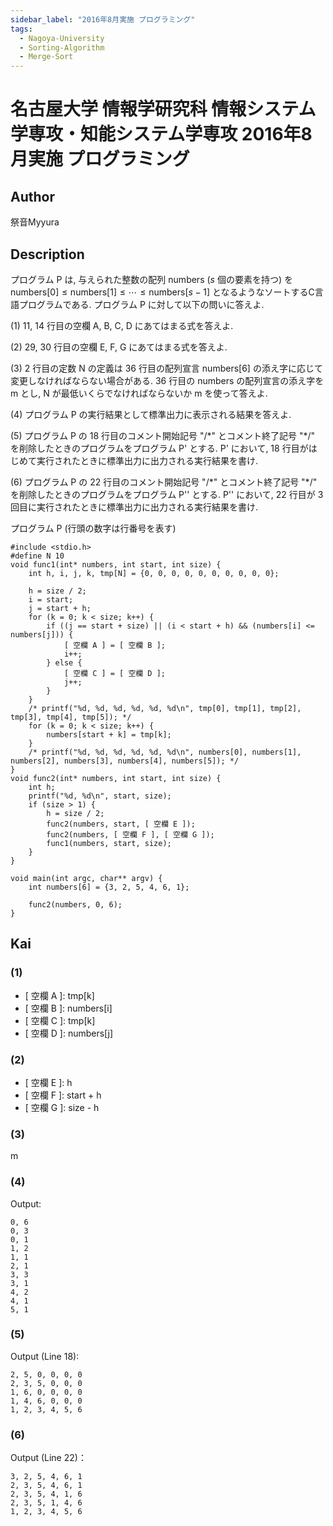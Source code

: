```yaml
---
sidebar_label: "2016年8月実施 プログラミング"
tags:
  - Nagoya-University
  - Sorting-Algorithm
  - Merge-Sort
---
```

# 名古屋大学 情報学研究科 情報システム学専攻・知能システム学専攻 2016年8月実施 プログラミング

## **Author**
祭音Myyura

## **Description**
プログラム P は, 与えられた整数の配列 $\text{numbers}$ ($s$ 個の要素を持つ) を $\text{numbers}[0] \le \text{numbers}[1] \le \cdots \le \text{numbers}[s-1]$ となるようなソートするC言語プログラムである. 
プログラム P に対して以下の問いに答えよ. 

(1) 11, 14 行目の空欄 A, B, C, D にあてはまる式を答えよ.

(2) 29, 30 行目の空欄 E, F, G にあてはまる式を答えよ. 

(3) 2 行目の定数 N の定義は 36 行目の配列宣言 numbers\[6\] の添え字に応じて変更しなければならない場合がある. 36 行目の numbers の配列宣言の添え字を m とし, N が最低いくらでなければならないか m を使って答えよ.

(4) プログラム P の実行結果として標準出力に表示される結果を答えよ. 

(5) プログラム P の 18 行目のコメント開始記号 "/\*" とコメント終了記号 "\*/" を削除したときのプログラムをプログラム P' とする. P' において, 18 行目がはじめて実行されたときに標準出力に出力される実行結果を書け.

(6) プログラム P の 22 行目のコメント開始記号 "/\*" とコメント終了記号 "\*/" を削除したときのプログラムをプログラム P'' とする. P'' において, 22 行目が 3 回目に実行されたときに標準出力に出力される実行結果を書け. 

プログラム P (行頭の数字は行番号を表す)

```text
#include <stdio.h>
#define N 10
void func1(int* numbers, int start, int size) {
    int h, i, j, k, tmp[N] = {0, 0, 0, 0, 0, 0, 0, 0, 0, 0};

    h = size / 2;
    i = start;
    j = start + h;
    for (k = 0; k < size; k++) {
        if ((j == start + size) || (i < start + h) && (numbers[i] <= numbers[j])) {
            [ 空欄 A ] = [ 空欄 B ];
            i++;
        } else {
            [ 空欄 C ] = [ 空欄 D ];
            j++;
        }
    }
    /* printf("%d, %d, %d, %d, %d, %d\n", tmp[0], tmp[1], tmp[2], tmp[3], tmp[4], tmp[5]); */
    for (k = 0; k < size; k++) {
        numbers[start + k] = tmp[k];
    }
    /* printf("%d, %d, %d, %d, %d, %d\n", numbers[0], numbers[1], numbers[2], numbers[3], numbers[4], numbers[5]); */
}
void func2(int* numbers, int start, int size) {
    int h;
    printf("%d, %d\n", start, size);
    if (size > 1) {
        h = size / 2;
        func2(numbers, start, [ 空欄 E ]);
        func2(numbers, [ 空欄 F ], [ 空欄 G ]);
        func1(numbers, start, size);
    }
}

void main(int argc, char** argv) {
    int numbers[6] = {3, 2, 5, 4, 6, 1};

    func2(numbers, 0, 6);
}
```

## **Kai**
### (1)
- \[ 空欄 A \]: tmp\[k\]
- \[ 空欄 B \]: numbers\[i\]
- \[ 空欄 C \]: tmp\[k\]
- \[ 空欄 D \]: numbers\[j\]

### (2)
- \[ 空欄 E \]: h
- \[ 空欄 F \]: start + h
- \[ 空欄 G \]: size - h

### (3)
m

### (4)
Output:

```text
0, 6
0, 3
0, 1
1, 2
1, 1
2, 1
3, 3
3, 1
4, 2
4, 1
5, 1
```

### (5)
Output (Line 18):

```text
2, 5, 0, 0, 0, 0
2, 3, 5, 0, 0, 0
1, 6, 0, 0, 0, 0
1, 4, 6, 0, 0, 0
1, 2, 3, 4, 5, 6
```

### (6)
Output (Line 22)：

```text
3, 2, 5, 4, 6, 1
2, 3, 5, 4, 6, 1
2, 3, 5, 4, 1, 6
2, 3, 5, 1, 4, 6
1, 2, 3, 4, 5, 6
```